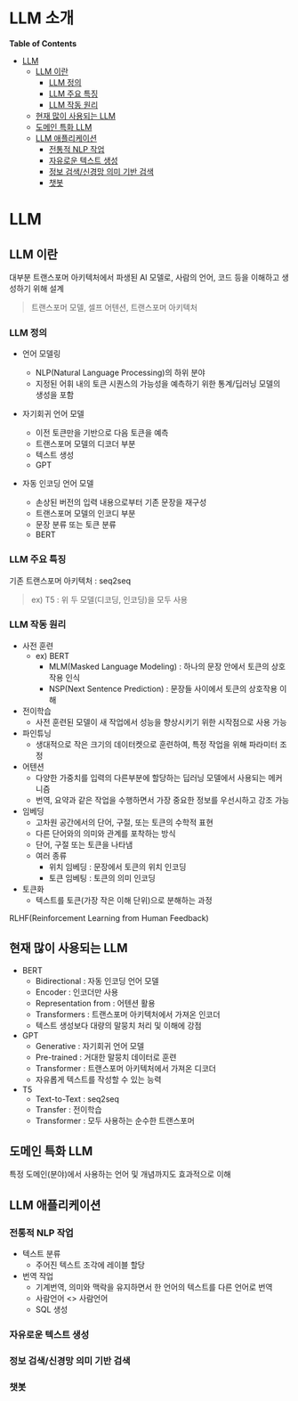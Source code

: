 LLM 소개  <!-- omit in toc -->
===

**Table of Contents**
- [LLM](#llm)
  - [LLM 이란](#llm-이란)
    - [LLM 정의](#llm-정의)
    - [LLM 주요 특징](#llm-주요-특징)
    - [LLM 작동 원리](#llm-작동-원리)
  - [현재 많이 사용되는 LLM](#현재-많이-사용되는-llm)
  - [도메인 특화 LLM](#도메인-특화-llm)
  - [LLM 애플리케이션](#llm-애플리케이션)
    - [전통적 NLP 작업](#전통적-nlp-작업)
    - [자유로운 텍스트 생성](#자유로운-텍스트-생성)
    - [정보 검색/신경망 의미 기반 검색](#정보-검색신경망-의미-기반-검색)
    - [챗봇](#챗봇)


# LLM
## LLM 이란
대부분 트랜스포머 아키텍처에서 파생된 AI 모델로, 사람의 언어, 코드 등을 이해하고 생성하기 위해 설계
> 트랜스포머 모델, 셀프 어텐션, 트랜스포머 아키텍처

### LLM 정의
* 언어 모델링
  * NLP(Natural Language Processing)의 하위 분야
  * 지정된 어휘 내의 토큰 시퀀스의 가능성을 예측하기 위한 통계/딥러닝 모델의 생성을 포함

* 자기회귀 언어 모델
  * 이전 토큰만을 기반으로 다음 토큰을 예측
  * 트랜스포머 모델의 디코더 부분
  * 텍스트 생성
  * GPT
* 자동 인코딩 언어 모델
  * 손상된 버전의 입력 내용으로부터 기존 문장을 재구성
  * 트랜스포머 모델의 인코디 부분
  * 문장 분류 또는 토큰 분류
  * BERT

### LLM 주요 특징
기존 트랜스포머 아키텍처 : seq2seq
> ex) T5 : 위 두 모델(디코딩, 인코딩)을 모두 사용

### LLM 작동 원리
* 사전 훈련
  * ex) BERT
    * MLM(Masked Language Modeling) : 하나의 문장 안에서 토큰의 상호작용 인식
    * NSP(Next Sentence Prediction) : 문장들 사이에서 토큰의 상호작용 이해
* 전이학습
  * 사전 훈련된 모델이 새 작업에서 성능을 향상시키기 위한 시작점으로 사용 가능
* 파인튜닝
  * 생대적으로 작은 크기의 데이터켓으로 훈련하여, 특정 작업을 위해 파라미터 조정
* 어텐션
  * 다양한 가중치를 입력의 다른부분에 할당하는 딥러닝 모델에서 사용되는 메커니즘
  * 번역, 요약과 같은 작업을 수행하면서 가장 중요한 정보를 우선시하고 강조 가능
* 임베딩
  * 고차원 공간에서의 단어, 구절, 또는 토큰의 수학적 표현
  * 다른 단어와의 의미와 관계를 포착하는 방식
  * 단어, 구절 또는 토큰을 나타냄
  * 여러 종류
    * 위치 임베딩 : 문장에서 토큰의 위치 인코딩
    * 토큰 임베팅 : 토큰의 의미 인코딩
* 토큰화
  * 텍스트를 토큰(가장 작은 이해 단위)으로 분해하는 과정

RLHF(Reinforcement Learning from Human Feedback)

## 현재 많이 사용되는 LLM
* BERT
  * Bidirectional : 자동 인코딩 언어 모델
  * Encoder : 인코더만 사용
  * Representation from : 어텐션 활용
  * Transformers : 트랜스포머 아키텍처에서 가져온 인코더
  * 텍스트 생성보다 대량의 말뭉치 처리 및 이해에 강점
* GPT
  * Generative : 자기회귀 언어 모델
  * Pre-trained : 거대한 말뭉치 데이터로 훈련
  * Transformer : 트랜스포머 아키텍처에서 가져온 디코더
  * 자유롭게 텍스트를 작성할 수 있는 능력
* T5
  * Text-to-Text : seq2seq
  * Transfer : 전이학습
  * Transformer : 모두 사용하는 순수한 트랜스포머

## 도메인 특화 LLM
특정 도메인(분야)에서 사용하는 언어 및 개념까지도 효과적으로 이해

## LLM 애플리케이션
### 전통적 NLP 작업
* 텍스트 분류
  * 주어진 텍스트 조각에 레이블 할당
* 번역 작업
  * 기계번역, 의미와 맥락을 유지하면서 한 언어의 텍스트를 다른 언어로 번역
  * 사람언어 <> 사람언어
  * SQL 생성

### 자유로운 텍스트 생성

### 정보 검색/신경망 의미 기반 검색

### 챗봇
